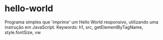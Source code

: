 # hello-world
Programa simples que '*imprime*' um Hello World responsivo, utilizando uma instrução em JavaScript. Keywords: h1, src, getElementByTagName, style.fontSize, vw
